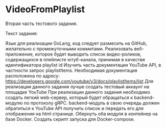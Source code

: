 # VideoFromPlaylist
Вторая часть тестового задания.

Текст задания:

Язык для реализации GoLang, код следует размесить на GitHub, желательно с промежуточными коммитами.
Реализовать веб-приложение, которое будет выводить список видео-роликов, содержащихся в плейлисте ютуб-канала, принимая в качестве идентификатора  playlist id
Изучить часть документации YouTube API, в частности запрос  playlistItems.
Необходимая документация расположена по адресу:
https://developers.google.com/youtube/v3/docs/playlistItems/list
Для реализации данного задания лучше создать тестовый аккаунт на площадке YouTube
При реализации данного задания необходимо создать легкий web-сервер, который будет обращаться к backend-модулю по протоколу gRPC.
backend-модуль в свою очередь должен обратиться к YouTube API получить список и передать его для отображения на html странице.
Обернуть оба модуля в контейнер на базе Docker.
Создать скрипт запуска для Docker-compose.
